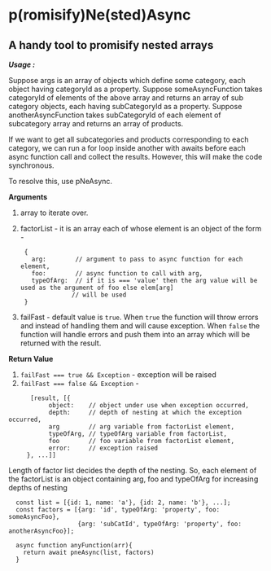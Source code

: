 # p(romisify)Ne(sted)Async

## A handy tool to promisify nested arrays

***Usage :***

Suppose args is an array of objects which define some category, each object having categoryId as a property. Suppose
someAsyncFunction takes categoryId of elements of the above array and returns an array of sub category objects, each
having subCategoryId as a property. Suppose anotherAsyncFunction takes subCategoryId of each element of subcategory
array and returns an array of products.

If we want to get all subcategories and products corresponding to each category, we can run a for loop inside another
with awaits before each async function call and collect the results. However, this will make the code synchronous.

To resolve this, use pNeAsync.


**Arguments** 
1. array to iterate over.
2. factorList - it is an array each of whose element is an object of the form - 

      
        {
          arg:        // argument to pass to async function for each element,
          foo:        // async function to call with arg,
          typeOfArg:  // if it is === 'value' then the arg value will be used as the argument of foo else elem[arg]
                     // will be used
        }
3. failFast - default value is ``true``. When ``true`` the function will throw errors and instead of handling them and
              will cause exception.
              When ``false`` the function will handle errors and push them into an array which will be returned with the
              result.       

**Return Value**

1. ``failFast === true && Exception`` - exception will be raised
2. ``failFast === false && Exception``  -  
```
      [result, [{
           object:    // object under use when exception occurred,
           depth:     // depth of nesting at which the exception occurred,
           arg        // arg variable from factorList element,
           typeOfArg, // typeOfArg variable from factorList,
           foo        // foo variable from factorList element,
           error:     // exception raised
     }, ...]]
```

Length of factor list decides the depth of the nesting. So, each element of the factorList is an object containing
arg, foo and typeOfArg for increasing depths of nesting

    
      const list = [{id: 1, name: 'a'}, {id: 2, name: 'b'}, ...];
      const factors = [{arg: 'id', typeOfArg: 'property', foo: someAsyncFoo},
                       {arg: 'subCatId', typeOfArg: 'property', foo: anotherAsyncFoo}];
      
      async function anyFunction(arr){
        return await pneAsync(list, factors)
      }
    
                  

